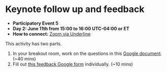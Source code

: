 # Keynote follow up and feedback

- **Participatory Event 5**
- **Day 2: June 11th from 15:00 to 16:00 UTC-04:00 or ET**
- **How to connect:** [Zoom  via Underline](https://underline.io/events/122/sessions?eventSessionId=4302)

This activity has two parts.
1. In your breakout room, work on the questions in this [Google document](https://docs.google.com/document/d/1Hd94yeXA3vcKHdONomrHYPTBJnv3-WAa_rCMwS_m49A/edit?usp=sharing). (~40 mins)
2. Fill out [this feedback Google form](https://forms.gle/DJ4WuR7dG8zB1ksW9) individually.  (~10 mins)

